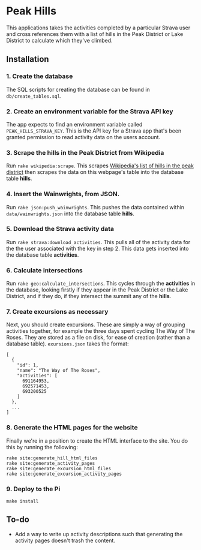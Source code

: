# Peak Hills

This applications takes the activities completed by a particular Strava user and cross references them with a list of hills in the Peak District or Lake District to calculate which they've climbed.

## Installation

### 1. Create the database

The SQL scripts for creating the database can be found in `db/create_tables.sql`.

### 2. Create an environment variable for the Strava API key

The app expects to find an environment variable called `PEAK_HILLS_STRAVA_KEY`. This is the API key for a Strava app that's been granted permission to read activity data on the users account. 

### 3. Scrape the hills in the Peak District from Wikipedia

Run `rake wikipedia:scrape`. This scrapes [Wikipedia's list of hills in the peak district](https://en.wikipedia.org/wiki/List_of_hills_in_the_Peak_District) then scrapes the data on this webpage's table into the database table **hills**.

### 4. Insert the Wainwrights, from JSON.

Run `rake json:push_wainwrights`. This pushes the data contained within `data/wainwrights.json` into the database table **hills**.

### 5. Download the Strava activity data

Run `rake strava:download_activities`. This pulls all of the activity data for the the user associated with the key in step 2. This data gets inserted into the database table **activities**.

### 6. Calculate intersections

Run `rake geo:calculate_intersections`. This cycles through the **activities** in the database, looking firstly if they appear in the Peak District or the Lake District, and if they do, if they intersect the summit any of the **hills**.

### 7. Create excursions as necessary

Next, you should create excursions. These are simply a way of grouping activities together, for example the three days spent cycling The Way of The Roses. They are stored as a file on disk, for ease of creation (rather than a database table). `exursions.json` takes the format:

```
[
  {
    "id": 1,
    "name": "The Way of The Roses",
    "activities": [
      691164953,
      692571453,
      693200525
    ]
  },
  ...
]
```

### 8. Generate the HTML pages for the website

Finally we're in a position to create the HTML interface to the site. You do this by running the following:

```
rake site:generate_hill_html_files
rake site:generate_activity_pages
rake site:generate_excursion_html_files
rake site:generate_excursion_activity_pages
```

### 9. Deploy to the Pi

```
make install
```

## To-do

- Add a way to write up activity descriptions such that generating the activity pages doesn't trash the content.
